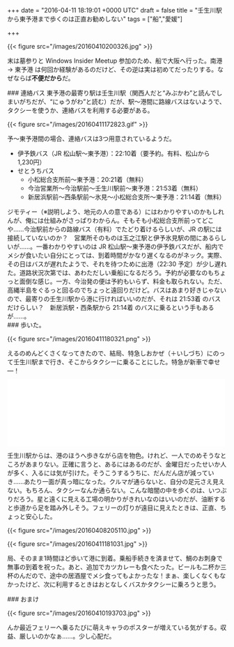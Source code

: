 
+++
date = "2016-04-11 18:19:01 +0000 UTC"
draft = false
title = "壬生川駅から東予港まで歩くのは正直お勧めしない"
tags = ["船","愛媛"]

+++


{{< figure src="/images/20160410200326.jpg"  >}}

末は墓参りと Windows Insider Meetup 参加のため、船で大阪へ行った。南港 → 東予港 は何回か経験があるのだけど、その逆は実は初めてだったりする。なぜならば**不便だから**だ。

<div class="section">
    ### 連絡バス
    東予港の最寄り駅は壬生川駅（関西人だと“みぶかわ”と読んでしまいがちだが、“にゅうがわ”と読む）だが、駅～港間に路線バスはないようで、タクシーを使うか、連絡バスを利用する必要がある。

{{< figure src="/images/20160411172823.gif"  >}}

予～東予港間の場合、連絡バスは3つ用意されているようだ。

<ul>
<li>伊予鉄バス（JR 松山駅～東予港）：22:10着（要予約。有料、松山から 1,230円）</li>
<li>せとうちバス
<ul>
<li>小松総合支所前～東予港：20:21着（無料）</li>
<li>今治営業所～今治駅前～壬生川駅前～東予港：21:53着（無料）</li>
<li>新居浜駅前～西条駅前～氷見～小松総合支所～東予港：21:14着（無料）</li>
</ul></li>
</ul>ジモティー（※説明しよう、地元の人の意である）にはわかりやすいのかもしれんが、俺には仕組みがさっぱりわからん。そもそも小松総合支所前ってどこや……今治駅前からの路線バス（有料）でたどり着けるらしいが、JR の駅には接続していないのか？　営業所そのものは玉之江駅と伊予氷見駅の間にあるらしいが……。一番わかりやすいのは JR 松山駅～東予港の伊予鉄バスだが、船内でメシが食いたい自分にとっては、到着時間がかなり遅くなるのがネック。実際、その日はバスが遅れたようで、それを待つために出港（22:30 予定）が少し遅れた。道路状況次第では、あわただしい乗船になるだろう。予約が必要なのもちょっと面倒な感じ。一方、今治発の便は予約もいらず、料金も取られない。ただ、高縄半島をぐるっと回るのでちょっと遠回りだけど。バスはあまり好きじゃないので、最寄りの壬生川駅から港に行ければいいのだが、それは 21:53着 のバスだけらしい？　新居浜駅・西条駅から 21:14着 のバスに乗るという手もあるが……。

</div>
<div class="section">
    ### 歩いた。
    

{{< figure src="/images/20160411180321.png"  >}}

えるのめんどくさくなってきたので、結局、特急しおかぜ（＋いしづち）にのって壬生川駅まで行き、そこからタクシーに乗ることにした。特急が新車で幸せ―！<iframe src="//hatenablog-parts.com/embed?url=http%3A%2F%2Fwww.sankei.com%2Fwest%2Fnews%2F151019%2Fwst1510190073-n1.html" title="グリーン席は新幹線並み！！ＪＲ四国新型特急８６００系の新車両を公開" class="embed-card embed-webcard" scrolling="no" frameborder="0" style="display: block; width: 100%; height: 155px; max-width: 500px; margin: 10px 0px;"></iframe>壬生川駅からは、港のほうへ歩きながら店を物色。けれど、一人でのめそうなところがあまりない。正確に言うと、あるにはあるのだが、金曜日だったせいか人が多く、入るには気が引けた。そうこうするうちに、だんだん店が減っていき……あたり一面が真っ暗になった。クルマが通らないと、自分の足元さえ見えない。もちろん、タクシーなんか通らない。こんな暗闇の中を歩くのは、いつぶりだろう。星と遠くに見える工場の明かりがきれいなのはいいのだが、油断すると歩道から足を踏み外しそう。フェリーの灯りが遠目に見えたときは、正直、ちょっと安心した。

{{< figure src="/images/20160408205110.jpg"  >}}

{{< figure src="/images/20160411181031.jpg"  >}}

局、そのまま1時間ほど歩いて港に到着。乗船手続きを済ませて、鯛のお刺身で無事の到着を祝った。あと、追加でカツカレーも食べたった。ビールも二杯か三杯のんだので、途中の居酒屋でメシ食ってもよかったな！まぁ、楽しくなくもなかったけど、次に利用するときはおとなしくバスかタクシーに乗ろうと思う。

</div>
<div class="section">
    ### おまけ
    

{{< figure src="/images/20160410193703.jpg"  >}}

んか最近フェリーへ乗るたびに萌えキャラのポスターが増えている気がする。収益、厳しいのかなぁ……。少し心配だ。

</div>

